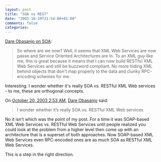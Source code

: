 ```yaml
---
layout: post
title: "SOA vs REST"
date: "2003-10-19T21:54:00+01:00"
comments: false
categories: 
---
```


<p><a href="http://www.25hoursaday.com/weblog/PermaLink.aspx?guid=8b8b7a13-4ebb-4811-99ee-b019f4a3869e" title="Dare Obasanjo aka Carnage4Life - Service Oriented Architecture">Dare Obasanjo on SOA</a>:</p>
<blockquote>
So where are we now? Well, it seems that XML Web Services are now passe and Service Oriented Architectures are in. To an XML guy like me, this is great because it means that I can now build RESTful XML Web Services and still be buzzword compliant. No more hiding XML behind objects that don't map properly to the data and clunky RPC-encoding schemes for me.
</blockquote>
<p>Interesting. I wonder whether it's really SOA <em>vs.</em> RESTful XML Web services - to me, these are orthogonal concepts.</p>
<section class="comments">

<div class="comment" id="comment-81">
On <a href="#comment-81" title="Permalink to this comment">October 20, 2003  2:53 AM</a>, <a href="http://www.25hoursaday.com/weblog" title="http://www.25hoursaday.com/weblog" rel="nofollow">Dare Obasanjo</a>
said:
<blockquote>
<p>I wonder whether it&#8217;s really SOA vs. RESTful XML Web services</p>
</blockquote>

<p>No it isn&#8217;t which was the point of my post. For a time it was SOAP-based XML Web Services vs. RESTful Web Services until people realized you could look at the problem from a higher level then come up with an architecture that is a superset of both approaches. Now SOAP-based XML Web Services even RPC-encoded ones are as much SOA as RESTful XML Web Services. </p>

<p>This is a step in the right direction.</p>


</section>

